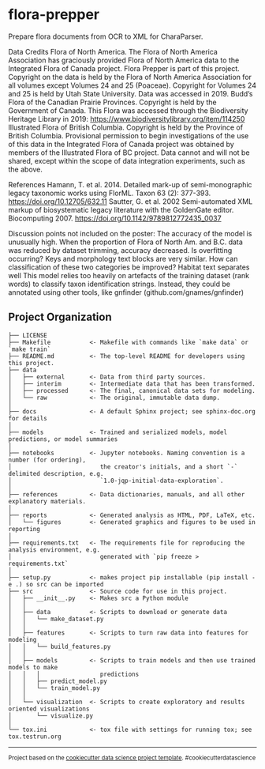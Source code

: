 flora-prepper
==============================

Prepare flora documents from OCR to XML for CharaParser.

Data Credits
Flora of North America. The Flora of North America Association has graciously provided Flora of North America data to the Integrated Flora of Canada project. Flora Prepper is part of this project. Copyright on the data is held by the Flora of North America Association for all volumes except Volumes 24 and 25 (Poaceae). Copyright for Volumes 24 and 25 is held by Utah State University. Data was accessed in 2019.
Budd’s Flora of the Canadian Prairie Provinces. Copyright is held by the Government of Canada. This Flora was accessed through the Biodiversity Heritage Library in 2019: https://www.biodiversitylibrary.org/item/114250
Illustrated Flora of British Columbia. Copyright is held by the Province of British Columbia. Provisional permission to begin investigations of the use of this data in the Integrated Flora of Canada project was obtained by members of the Illustrated Flora of BC project. Data cannot and will not be shared, except within the scope of data integration experiments, such as the above.

References
Hamann, T. et al. 2014. Detailed mark-up of semi-monographic legacy taxonomic works using FlorML. Taxon 63 (2): 377-393. https://doi.org/10.12705/632.11
Sautter, G. et al. 2002 Semi-automated XML markup of biosystematic legacy literature with the GoldenGate editor. Biocomputing 2007. https://doi.org/10.1142/9789812772435_0037


Discussion points not included on the poster:
The accuracy of the model is unusually high. When the proportion of Flora of North Am. and B.C. data was reduced by dataset trimming, accuracy decreased. Is overfitting occurring?
Keys and morphology text blocks are very similar. How can classification of these two categories be improved?
Habitat text separates well
This model relies too heavily on artefacts of the training dataset (rank words) to classify taxon identification strings. Instead, they could be annotated using other tools, like gnfinder (github.com/gnames/gnfinder)


Project Organization
------------

    ├── LICENSE
    ├── Makefile           <- Makefile with commands like `make data` or `make train`
    ├── README.md          <- The top-level README for developers using this project.
    ├── data
    │   ├── external       <- Data from third party sources.
    │   ├── interim        <- Intermediate data that has been transformed.
    │   ├── processed      <- The final, canonical data sets for modeling.
    │   └── raw            <- The original, immutable data dump.
    │
    ├── docs               <- A default Sphinx project; see sphinx-doc.org for details
    │
    ├── models             <- Trained and serialized models, model predictions, or model summaries
    │
    ├── notebooks          <- Jupyter notebooks. Naming convention is a number (for ordering),
    │                         the creator's initials, and a short `-` delimited description, e.g.
    │                         `1.0-jqp-initial-data-exploration`.
    │
    ├── references         <- Data dictionaries, manuals, and all other explanatory materials.
    │
    ├── reports            <- Generated analysis as HTML, PDF, LaTeX, etc.
    │   └── figures        <- Generated graphics and figures to be used in reporting
    │
    ├── requirements.txt   <- The requirements file for reproducing the analysis environment, e.g.
    │                         generated with `pip freeze > requirements.txt`
    │
    ├── setup.py           <- makes project pip installable (pip install -e .) so src can be imported
    ├── src                <- Source code for use in this project.
    │   ├── __init__.py    <- Makes src a Python module
    │   │
    │   ├── data           <- Scripts to download or generate data
    │   │   └── make_dataset.py
    │   │
    │   ├── features       <- Scripts to turn raw data into features for modeling
    │   │   └── build_features.py
    │   │
    │   ├── models         <- Scripts to train models and then use trained models to make
    │   │   │                 predictions
    │   │   ├── predict_model.py
    │   │   └── train_model.py
    │   │
    │   └── visualization  <- Scripts to create exploratory and results oriented visualizations
    │       └── visualize.py
    │
    └── tox.ini            <- tox file with settings for running tox; see tox.testrun.org


--------

<p><small>Project based on the <a target="_blank" href="https://drivendata.github.io/cookiecutter-data-science/">cookiecutter data science project template</a>. #cookiecutterdatascience</small></p>
